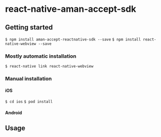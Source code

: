 
# react-native-aman-accept-sdk

## Getting started

`$ npm install aman-accept-reactnative-sdk --save`
`$ npm install react-native-webview --save`

### Mostly automatic installation

`$ react-native link react-native-webview`

### Manual installation


#### iOS
`$ cd ios`
`$ pod install`

#### Android


## Usage

  